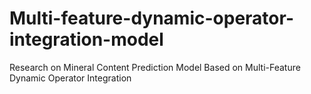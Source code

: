# Multi-feature-dynamic-operator-integration-model
Research on Mineral Content Prediction Model Based on Multi-Feature Dynamic Operator Integration
